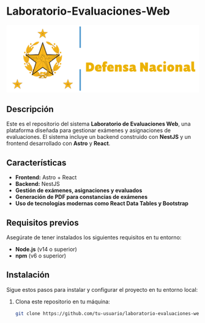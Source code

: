 # Laboratorio-Evaluaciones-Web

![Laboratorio Evaluaciones](./astro-frontend/public/logotipo.png)

## Descripción

Este es el repositorio del sistema **Laboratorio de Evaluaciones Web**, una plataforma diseñada para gestionar exámenes y asignaciones de evaluaciones. El sistema incluye un backend construido con **NestJS** y un frontend desarrollado con **Astro** y **React**.

## Características

- **Frontend:** Astro + React
- **Backend:** NestJS
- **Gestión de exámenes, asignaciones y evaluados**
- **Generación de PDF para constancias de exámenes**
- **Uso de tecnologías modernas como React Data Tables y Bootstrap**

## Requisitos previos

Asegúrate de tener instalados los siguientes requisitos en tu entorno:

- **Node.js** (v14 o superior)
- **npm** (v6 o superior)

## Instalación

Sigue estos pasos para instalar y configurar el proyecto en tu entorno local:

1. Clona este repositorio en tu máquina:

   ```bash
   git clone https://github.com/tu-usuario/laboratorio-evaluaciones-web.git
